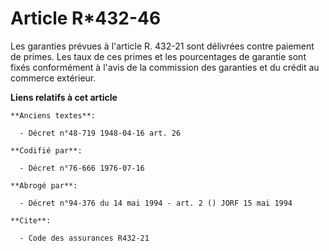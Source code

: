# Article R*432-46

Les garanties prévues à l'article R. 432-21 sont délivrées contre paiement de primes. Les taux de ces primes et les
pourcentages de garantie sont fixés conformément à l'avis de la commission des garanties et du crédit au commerce extérieur.

**Liens relatifs à cet article**

	**Anciens textes**:

	  - Décret n°48-719 1948-04-16 art. 26

	**Codifié par**:

	  - Décret n°76-666 1976-07-16

	**Abrogé par**:

	  - Décret n°94-376 du 14 mai 1994 - art. 2 () JORF 15 mai 1994

	**Cite**:

	  - Code des assurances R432-21
